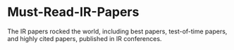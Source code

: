 # Must-Read-IR-Papers
The IR papers rocked the world, including best papers, test-of-time papers, and highly cited papers, published in IR conferences.
